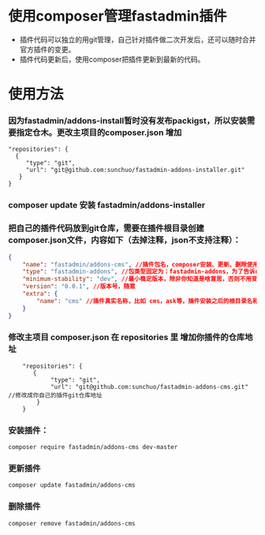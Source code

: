 # 使用composer管理fastadmin插件




- 插件代码可以独立的用git管理，自己针对插件做二次开发后，还可以随时合并官方插件的变更。
- 插件代码更新后，使用composer把插件更新到最新的代码。


# 使用方法


### 因为fastadmin/addons-install暂时没有发布packigst，所以安装需要指定仓木。更改主项目的composer.json 增加
```
"repositories": {
  {
     "type": "git",
     "url": "git@github.com:sunchuo/fastadmin-addons-installer.git"
   }
}
```


### composer update 安装 fastadmin/addons-installer


### 把自己的插件代码放到git仓库，需要在插件根目录创建composer.json文件，内容如下（去掉注释，json不支持注释）：

```json
{
    "name": "fastadmin/addons-cms", //插件包名，composer安装、更新、删除使用的包名.
    "type": "fastadmin-addons", //包类型固定为：fastadmin-addons，为了告诉composer这个包是个fastadmin的插件。
    "minimum-stability": "dev", //最小稳定版本，除非你知道是啥意思，否则不用变。
    "version": "0.0.1", //版本号，随意
    "extra": {
        "name": "cms" //插件真实名称，比如 cms，ask等，插件安装之后的根目录名称，插件不会安装到 vendor目录，而是会被安装到 addons/<插件名称> 目录。
    }
}
```
### 修改主项目 composer.json 在 repositories 里 增加你插件的仓库地址

```
    "repositories": {
       {
            "type": "git",
            "url": "git@github.com:sunchuo/fastadmin-addons-cms.git" //修改成你自己的插件git仓库地址
        }
    }
```


### 安装插件：

```composer require fastadmin/addons-cms dev-master```

### 更新插件
```
composer update fastadmin/addons-cms
```
### 删除插件

```
composer remove fastadmin/addons-cms
```






